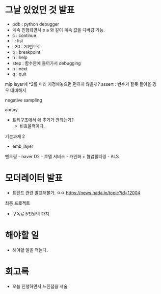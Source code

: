 
# 그날 있었던 것 발표
- pdb : python debugger
- 계속 진행되면서 p a 와 같이 계속 값을 디버깅 가능. 
- c : continue
- l : list
- j 20 : 20번으로
- b : breakpoint
- h : help
- step : 함수안에 들어가서 debugging
- n : next
- q : quit


mlp layer에 *2를 미리 지정해놓으면 편하지 않을까?
assert : 변수가 잘못 들어올 경우 대비해서

negative sampling

annoy
- 트리구조에서 왜 추가가 안되는가?
	- 비효율적이다.

기본과제 2
- emb_layer

멘토링 - naver D2
	- 호텔 서비스
	- 개인화 + 협업필터링
	- ALS

# 모더레이터 발표
- 트렌드 관련 발표해볼가. ㅇㅇ
https://news.hada.io/topic?id=12004



최종 프로젝트
- 구독료 5천원의 가치














# 해야할 일
- 해야할 일을 적는다.


# 회고록
- 오늘 진행하면서 느낀점을 서술